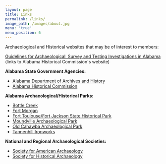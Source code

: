 ```yaml
---
layout: page
title: Links
permalink: /links/
image_path: /images/about.jpg
menu: 'true'
menu_position: 6
---
```



Archaeological and Historical websites that may be of interest to members:

[Guidelines for Archaeological&nbsp; Survey and Testing Investigations in Alabama](http://ahc.alabama.gov/section106PDFs/Policy%20for%20Archaeological%20Survey%20and%20Testing%20in%20Alabama.pdf) (links to Alabama Historical Commission's website)

**Alabama State Government Agencies:**

* [Alabama Department of Archives and History](http://archives.state.al.us/)
* [Alabama Historical Commission](http://ahc.alabama.gov/)

**Alabama Archaeological/Historical Parks:**

* [Bottle Creek](http://ahc.alabama.gov/properties/bottlecreek/bottlecreek.aspx)
* [Fort Morgan](http://www.fort-morgan.org/)
* [Fort Toulouse/Fort Jackson State Historical Park](https://fttoulousejackson.org/)
* [Moundville Archaeological Park](http://moundville.ua.edu/)
* [Old Cahawba Archaeological Park](http://cahawba.com/)
* [Tannenhill Ironworks](http://www.tannehill.org/)

**National and Regional Archaeological Societies:**

* [Society for American Archaeology](saa.org)
* [Society for Historical Archaeology](https://sha.org/)

&nbsp;